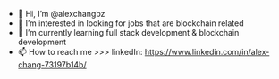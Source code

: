 - 👋 Hi, I’m @alexchangbz
- 👀 I’m interested in looking for jobs that are blockchain related
- 🌱 I’m currently learning full stack development & blockchain development
- 📫 How to reach me >>> linkedIn: https://www.linkedin.com/in/alex-chang-73197b14b/

<!---
alexchangbz/alexchangbz is a ✨ special ✨ repository because its `README.md` (this file) appears on your GitHub profile.
You can click the Preview link to take a look at your changes.
--->
